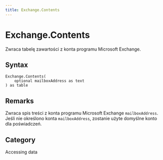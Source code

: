 ```yaml
---
title: Exchange.Contents
---
```


# Exchange.Contents


Zwraca tabelę zawartości z konta programu Microsoft Exchange.


## Syntax

```powerquery
Exchange.Contents(
    optional mailboxAddress as text
) as table
```


## Remarks

Zwraca spis treści z konta programu Microsoft Exchange <code>mailboxAddress</code>. Jeśli nie określono konta <code>mailboxAddress</code>, zostanie użyte domyślne konto dla poświadczeń.



## Category
Accessing data
